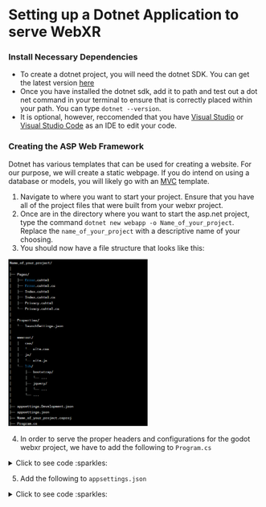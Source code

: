 # Setting up a Dotnet Application to serve WebXR

### Install Necessary Dependencies
- To create a dotnet project, you will need the dotnet SDK. You can get the latest version [here](https://dotnet.microsoft.com/en-us/download)
- Once you have installed the dotnet sdk, add it to path and test out a dot net command in your terminal to ensure that is correctly placed within your path. You can type `dotnet --version`.
- It is optional, however, reccomended that you have [Visual Studio](https://visualstudio.microsoft.com/#vs-section) or [Visual Studio Code](https://visualstudio.microsoft.com/#vscode-section) as an IDE to edit your code.

### Creating the ASP Web Framework
Dotnet has various templates that can be used for creating a website. For our purpose, we will create a static webpage. If you do intend on using a database or models, you will likely go with an [MVC](https://dotnet.microsoft.com/en-us/apps/aspnet/mvc) template.

1. Navigate to where you want to start your project. Ensure that you have all of the project files that were built from your webxr project.
2. Once are in the directory where you want to start the asp.net project, type the command `dotnet new webapp -o Name_of_your_project`. Replace the `name_of_your_project` with a descriptive name of your choosing.
3. You should now have a file structure that looks like this:
<img src = "Graphics/ASP_File_Layout.png" alt = "Image of the ASP.net file Structure" width = "55%">

4. In order to serve the proper headers and configurations for the godot webxr project, we have to add the following to `Program.cs`

<details>
    <summary>Click to see code :sparkles:</summary>


    using Microsoft.Extensions.Options;
    using Microsoft.AspNetCore.Builder;
    using Microsoft.Extensions.DependencyInjection;
    using Microsoft.AspNetCore.StaticFiles;

    var builder = WebApplication.CreateBuilder(args);

    // Add services to the container.
    // (Add any services you need here, like MVC, Razor Pages, etc.)
    builder.Services.AddRazorPages();

    var app = builder.Build();

    // Configure the HTTP request pipeline.
    if (!app.Environment.IsDevelopment())
    {
        app.UseExceptionHandler("/Error");
        // The default HSTS value is 30 days. You may want to change this for production scenarios, see https://aka.ms/aspnetcore-hsts.
        app.UseHsts();
    }

    app.UseHttpsRedirection();

    // Custom Middleware to set Cross-Origin Isolation headers
    app.Use(async (context, next) =>
    {
        context.Response.Headers.Add("Cross-Origin-Opener-Policy", "same-origin");
        context.Response.Headers.Add("Cross-Origin-Embedder-Policy", "require-corp");
        context.Response.Headers.Add("X-Content-Type-Options", "nosniff");
        await next();
    });

    // Configure MIME type mapping for JavaScript files
    var contentTypeProvider = new FileExtensionContentTypeProvider();
    // contentTypeProvider.Mappings[".js"] = "application/javascript"; // Set the MIME type for .js files
    if (!contentTypeProvider.Mappings.ContainsKey(".pck"))
    {
        contentTypeProvider.Mappings[".pck"] = "application/octet-stream";
    }

    app.UseDefaultFiles(new DefaultFilesOptions
    {
        DefaultFileNames = new List<string> { "index.html" } // Godot project's main HTML file
    });

    app.UseStaticFiles(new StaticFileOptions
    {
        ContentTypeProvider = contentTypeProvider
    });

    app.UseRouting();
    app.UseAuthorization();
    app.MapRazorPages();
    app.Run();
</details>

5. Add the following to `appsettings.json`
<details>
    <summary>Click to see code :sparkles:</summary>


        {
    "Logging": {
        "LogLevel": {
        "Default": "Information",
        "Microsoft.AspNetCore": "Warning",
        "Microsoft.Hosting.Lifetime": "Information"
        }
    },
    "AllowedHosts": "*",
    "Kestrel": {
        "Endpoints": {
        "Https":{
            "Url": "https://localhost:5001"
        }
        }
    }
    }

</details>